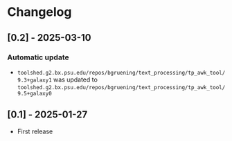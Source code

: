 # Changelog

## [0.2] - 2025-03-10

### Automatic update
- `toolshed.g2.bx.psu.edu/repos/bgruening/text_processing/tp_awk_tool/9.3+galaxy1` was updated to `toolshed.g2.bx.psu.edu/repos/bgruening/text_processing/tp_awk_tool/9.5+galaxy0`

## [0.1] - 2025-01-27

- First release
